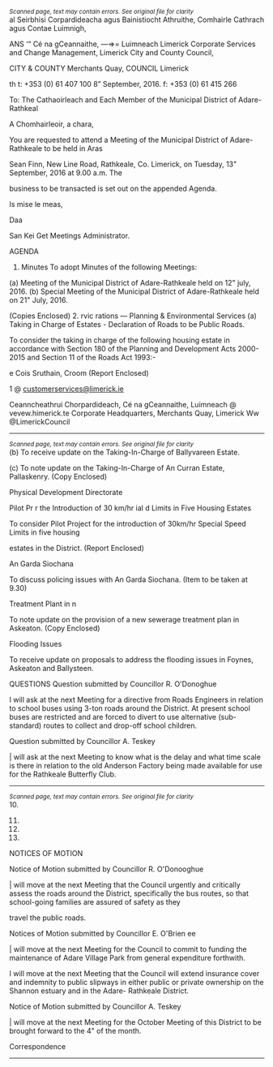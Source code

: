 *<small>Scanned page, text may contain errors. See original file for clarity</small>*  
al Seirbhisi Corpardideacha agus Bainistiocht Athruithe,
Comhairle Cathrach agus Contae Luimnigh,

ANS ‘“ Cé na gCeannaithe,
—=>= Luimneach
Limerick Corporate Services and Change Management,
Limerick City and County Council,

CITY & COUNTY Merchants Quay,
COUNCIL Limerick

th t: +353 (0) 61 407 100
8” September, 2016. f: +353 (0) 61 415 266

To: The Cathaoirleach and Each Member of the Municipal District of Adare-Rathkeal

A Chomhairleoir, a chara,

You are requested to attend a Meeting of the Municipal District of Adare-Rathkeale to be held in Aras

Sean Finn, New Line Road, Rathkeale, Co. Limerick, on Tuesday, 13" September, 2016 at 9.00 a.m. The

business to be transacted is set out on the appended Agenda.

Is mise le meas,

Daa

San Kei Get
Meetings Administrator.

AGENDA

1. Minutes
To adopt Minutes of the following Meetings:

(a) Meeting of the Municipal District of Adare-Rathkeale held on 12" july, 2016.
(b) Special Meeting of the Municipal District of Adare-Rathkeale held on 21" July, 2016.

(Copies Enclosed)
2. rvic rations — Planning & Environmental Services
(a) Taking in Charge of Estates - Declaration of Roads to be Public Roads.

To consider the taking in charge of the following housing estate in accordance with Section 180
of the Planning and Development Acts 2000-2015 and Section 11 of the Roads Act 1993:-

e Cois Sruthain, Croom
(Report Enclosed)

1 @ customerservices@limerick.ie

Ceanncheathrui Chorpardideach, Cé na gCeannaithe, Luimneach @ vevew.himerick.te
Corporate Headquarters, Merchants Quay, Limerick Ww @LimerickCouncil

---
*<small>Scanned page, text may contain errors. See original file for clarity</small>*  
(b) To receive update on the Taking-In-Charge of Ballyvareen Estate.

(c) To note update on the Taking-In-Charge of An Curran Estate, Pallaskenry.
(Copy Enclosed)

Physical Development Directorate

Pilot Pr r the Introduction of 30 km/hr ial d Limits in Five Housing Estates

To consider Pilot Project for the introduction of 30km/hr Special Speed Limits in five housing

estates in the District.
(Report Enclosed)

An Garda Siochana

To discuss policing issues with An Garda Siochana. (Item to be taken at 9.30)

Treatment Plant in n

To note update on the provision of a new sewerage treatment plan in Askeaton.
(Copy Enclosed)

Flooding Issues

To receive update on proposals to address the flooding issues in Foynes, Askeaton and
Ballysteen.

QUESTIONS
Question submitted by Councillor R. O'Donoghue

I will ask at the next Meeting for a directive from Roads Engineers in relation to school buses
using 3-ton roads around the District. At present school buses are restricted and are forced to
divert to use alternative (sub-standard) routes to collect and drop-off school children.

Question submitted by Councillor A. Teskey

| will ask at the next Meeting to know what is the delay and what time scale is there in relation to
the old Anderson Factory being made available for use for the Rathkeale Butterfly Club.

---
*<small>Scanned page, text may contain errors. See original file for clarity</small>*  
10.

11.

12.

13.

NOTICES OF MOTION

Notice of Motion submitted by Councillor R. O'Donooghue

| will move at the next Meeting that the Council urgently and critically assess the roads around
the District, specifically the bus routes, so that school-going families are assured of safety as they

travel the public roads.

Notices of Motion submitted by Councillor E. O'Brien ee

| will move at the next Meeting for the Council to commit to funding the maintenance of Adare
Village Park from general expenditure forthwith.

I will move at the next Meeting that the Council will extend insurance cover and indemnity to
public slipways in either public or private ownership on the Shannon estuary and in the Adare-
Rathkeale District.

Notice of Motion submitted by Councillor A. Teskey

| will move at the next Meeting for the October Meeting of this District to be brought forward to
the 4" of the month.

Correspondence

---
